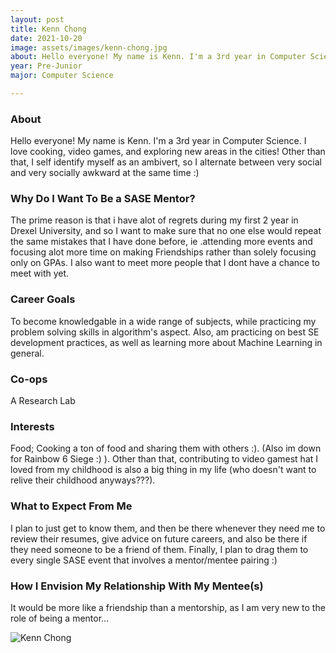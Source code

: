 ```yaml
---
layout: post
title: Kenn Chong 
date: 2021-10-20
image: assets/images/kenn-chong.jpg
about: Hello everyone! My name is Kenn. I'm a 3rd year in Computer Science. I love cooking, video games, and exploring new areas in the cities! Other than that, I self identify myself as an ambivert, so I alternate between very social and very socially awkward at the same time :)
year: Pre-Junior
major: Computer Science

---
```


### About

Hello everyone! My name is Kenn. I'm a 3rd year in Computer Science. I love cooking, video games, and exploring new areas in the cities! Other than that, I self identify myself as an ambivert, so I alternate between very social and very socially awkward at the same time :)

### Why Do I Want To Be a SASE Mentor?

The prime reason is that i have alot of regrets during my first 2 year in Drexel University, and so I want to make sure that no one else would repeat the same mistakes that I have done before, ie .attending more events and focusing alot more time on making Friendships rather than solely focusing only on GPAs. I also want to meet more people that I dont have a chance to meet with yet. 

### Career Goals

To become knowledgable in a wide range of subjects, while practicing my problem solving skills in algorithm's aspect. Also, am practicing on best SE development practices, as well as learning more about Machine Learning in general. 

### Co-ops

A Research Lab

### Interests

Food; Cooking a ton of food and sharing them with others :). (Also im down for Rainbow 6 Siege :) ). Other than that, contributing to video gamest hat I loved from my childhood is also a big thing in my life (who doesn't want to relive their childhood anyways???). 

### What to Expect From Me

I plan to just get to know them, and then be there whenever they need me to review their resumes, give advice on future careers, and also be there if they need someone to be a friend of them. Finally, I plan to drag them to every single SASE event that involves a mentor/mentee pairing :)

### How I Envision My Relationship With My Mentee(s) 

It would be more like a friendship than a mentorship, as I am very new to the role of being a mentor...

<div class="text-center my-5">
    <img src="{ https://sase-drexel.github.io/mentorship-2021/assets/images/kenn-chong.jpg | absolute_url }" alt="Kenn Chong" class="rounded post-img" />
</div>
